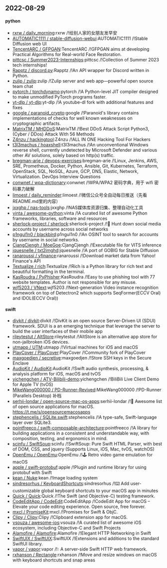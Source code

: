 ## 2022-08-29

#### python
* [rxrw / daily_morning](https://github.com/rxrw/daily_morning):rxrw /!给别人家的女朋友发早安
* [AUTOMATIC1111 / stable-diffusion-webui](https://github.com/AUTOMATIC1111/stable-diffusion-webui):AUTOMATIC1111 /!Stable Diffusion web UI
* [TencentARC / GFPGAN](https://github.com/TencentARC/GFPGAN):TencentARC /!GFPGAN aims at developing Practical Algorithms for Real-world Face Restoration.
* [pittcsc / Summer2023-Internships](https://github.com/pittcsc/Summer2023-Internships):pittcsc /!Collection of Summer 2023 tech internships!
* [Rapptz / discord.py](https://github.com/Rapptz/discord.py):Rapptz /!An API wrapper for Discord written in Python.
* [zulip / zulip](https://github.com/zulip/zulip):zulip /!Zulip server and web app—powerful open source team chat
* [pytorch / torchdynamo](https://github.com/pytorch/torchdynamo):pytorch /!A Python-level JIT compiler designed to make unmodified PyTorch programs faster.
* [yt-dlp / yt-dlp](https://github.com/yt-dlp/yt-dlp):yt-dlp /!A youtube-dl fork with additional features and fixes
* [google / paranoid_crypto](https://github.com/google/paranoid_crypto):google /!Paranoid's library contains implementations of checks for well known weaknesses on cryptographic artifacts.
* [MatrixTM / MHDDoS](https://github.com/MatrixTM/MHDDoS):MatrixTM /!Best DDoS Attack Script Python3, (Cyber / DDos) Attack With 56 Methods
* [Z4nzu / hackingtool](https://github.com/Z4nzu/hackingtool):Z4nzu /!ALL IN ONE Hacking Tool For Hackers
* [t3l3machus / hoaxshell](https://github.com/t3l3machus/hoaxshell):t3l3machus /!An unconventional Windows reverse shell, currently undetected by Microsoft Defender and various other AV solutions, solely based on http(s) traffic.
* [bregman-arie / devops-exercises](https://github.com/bregman-arie/devops-exercises):bregman-arie /!Linux, Jenkins, AWS, SRE, Prometheus, Docker, Python, Ansible, Git, Kubernetes, Terraform, OpenStack, SQL, NoSQL, Azure, GCP, DNS, Elastic, Network, Virtualization. DevOps Interview Questions
* [conwnet / wpa-dictionary](https://github.com/conwnet/wpa-dictionary):conwnet /!WPA/WPA2 密码字典，用于 wifi 密码暴力破解
* [limoest / daily_reminder](https://github.com/limoest/daily_reminder):limoest /!微信公众号全自动每日推送（先看README.md里的内容）
* [jxxghp / nas-tools](https://github.com/jxxghp/nas-tools):jxxghp /!NAS媒体库资源归集、整理自动化工具
* [vinta / awesome-python](https://github.com/vinta/awesome-python):vinta /!A curated list of awesome Python frameworks, libraries, software and resources
* [sherlock-project / sherlock](https://github.com/sherlock-project/sherlock):sherlock-project /!🔎
Hunt down social media accounts by username across social networks
* [p1ngul1n0 / blackbird](https://github.com/p1ngul1n0/blackbird):p1ngul1n0 /!An OSINT tool to search for accounts by username in social networks.
* [CjangCjengh / MoeGoe](https://github.com/CjangCjengh/MoeGoe):CjangCjengh /!Executable file for VITS inference
* [jquesnelle / txt2imghd](https://github.com/jquesnelle/txt2imghd):jquesnelle /!A port of GOBIG for Stable Diffusion
* [ranaroussi / yfinance](https://github.com/ranaroussi/yfinance):ranaroussi /!Download market data from Yahoo! Finance's API
* [Textualize / rich](https://github.com/Textualize/rich):Textualize /!Rich is a Python library for rich text and beautiful formatting in the terminal.
* [KasRoudra / PyPhisher](https://github.com/KasRoudra/PyPhisher):KasRoudra /!Easy to use phishing tool with 77 website templates. Author is not responsible for any misuse.
* [wjf5203 / VNext](https://github.com/wjf5203/VNext):wjf5203 /!Next-generation Video instance recognition framework on top of Detectron2 which supports SeqFormer(ECCV Oral) and IDOL(ECCV Oral))

#### swift
* [divkit / divkit](https://github.com/divkit/divkit):divkit /!DivKit is an open source Server-Driven UI (SDUI) framework. SDUI is a an emerging technique that leverage the server to build the user interfaces of their mobile app
* [rileytestut / AltStore](https://github.com/rileytestut/AltStore):rileytestut /!AltStore is an alternative app store for non-jailbroken iOS devices.
* [utmapp / UTM](https://github.com/utmapp/UTM):utmapp /!Virtual machines for iOS and macOS
* [PlayCover / PlayCover](https://github.com/PlayCover/PlayCover):PlayCover /!Community fork of PlayCover
* [maxgoedjen / secretive](https://github.com/maxgoedjen/secretive):maxgoedjen /!Store SSH keys in the Secure Enclave
* [AudioKit / AudioKit](https://github.com/AudioKit/AudioKit):AudioKit /!Swift audio synthesis, processing, & analysis platform for iOS, macOS and tvOS
* [yichengchen / ATV-Bilibili-demo](https://github.com/yichengchen/ATV-Bilibili-demo):yichengchen /!BiliBili Live Client Demo for Apple TV (tvOS)
* [MikeWang000000 / PD-Runner-Revived](https://github.com/MikeWang000000/PD-Runner-Revived):MikeWang000000 /!PD-Runner (Parallels Desktop) 补档
* [serhii-londar / open-source-mac-os-apps](https://github.com/serhii-londar/open-source-mac-os-apps):serhii-londar /!🚀
Awesome list of open source applications for macOS. https://t.me/s/opensourcemacosapps
* [stephencelis / SQLite.swift](https://github.com/stephencelis/SQLite.swift):stephencelis /!A type-safe, Swift-language layer over SQLite3.
* [pointfreeco / swift-composable-architecture](https://github.com/pointfreeco/swift-composable-architecture):pointfreeco /!A library for building applications in a consistent and understandable way, with composition, testing, and ergonomics in mind.
* [scinfu / SwiftSoup](https://github.com/scinfu/SwiftSoup):scinfu /!SwiftSoup: Pure Swift HTML Parser, with best of DOM, CSS, and jquery (Supports Linux, iOS, Mac, tvOS, watchOS)
* [OpenEmu / OpenEmu](https://github.com/OpenEmu/OpenEmu):OpenEmu /!🕹
Retro video game emulation for macOS
* [apple / swift-protobuf](https://github.com/apple/swift-protobuf):apple /!Plugin and runtime library for using protobuf with Swift
* [kean / Nuke](https://github.com/kean/Nuke):kean /!Image loading system
* [sindresorhus / KeyboardShortcuts](https://github.com/sindresorhus/KeyboardShortcuts):sindresorhus /!⌨️
Add user-customizable global keyboard shortcuts to your macOS app in minutes
* [Quick / Quick](https://github.com/Quick/Quick):Quick /!The Swift (and Objective-C) testing framework.
* [CodeEditApp / CodeEdit](https://github.com/CodeEditApp/CodeEdit):CodeEditApp /!CodeEdit App for macOS – Elevate your code editing experience. Open source, free forever.
* [mxcl / PromiseKit](https://github.com/mxcl/PromiseKit):mxcl /!Promises for Swift & ObjC.
* [Clipy / Clipy](https://github.com/Clipy/Clipy):Clipy /!Clipboard extension app for macOS.
* [vsouza / awesome-ios](https://github.com/vsouza/awesome-ios):vsouza /!A curated list of awesome iOS ecosystem, including Objective-C and Swift Projects
* [Alamofire / Alamofire](https://github.com/Alamofire/Alamofire):Alamofire /!Elegant HTTP Networking in Swift
* [SwiftUIX / SwiftUIX](https://github.com/SwiftUIX/SwiftUIX):SwiftUIX /!Extensions and additions to the standard SwiftUI library.
* [vapor / vapor](https://github.com/vapor/vapor):vapor /!💧
A server-side Swift HTTP web framework.
* [rxhanson / Rectangle](https://github.com/rxhanson/Rectangle):rxhanson /!Move and resize windows on macOS with keyboard shortcuts and snap areas
